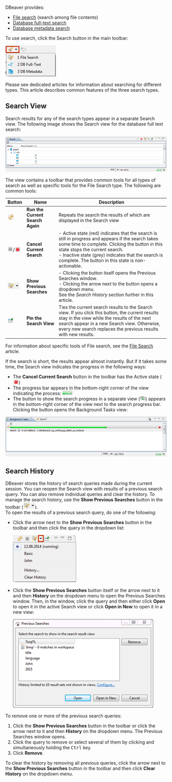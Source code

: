 DBeaver provides:
* [File search](File-Search) (search among file contents)
* [Database full-text search](DB-Full-Text-Search)
* [Database metadata search](DB-Metadata-Search)

To use search, click the Search button in the main toolbar:

![](images/ug/Search-menu.png)

Please see dedicated articles for information about searching for different types. This article describes common features of the three search types.

## Search View
Search results for any of the search types appear in a separate Search view. The following image shows the Search view for the database full text search:

![](images/ug/Search-results-view.png)

The view contains a toolbar that provides common tools for all types of search as well as specific tools for the File Search type. The following are common tools:

Button|Name|Description
------|----|-----------
![](images/ug/Run-Current-Search-button.png)|**Run the Current Search Again**|Repeats the search the results of which are displayed in the Search view
![](images/ug/Cancel-Search-grey.png)/![](images/ug/Cancel-Search-active.png)|**Cancel Current Search**|- Active state (red) indicates that the search is still in progress and appears if the search takes some time to complete. Clicking the button in this state stops the current search.<br/>- Inactive state (grey) indicates that the search is complete. The button in this state is non-actionable.
![](images/ug/Previous-Searches-button.png)|**Show Previous Searches**|-	Clicking the button itself opens the Previous Searches window.<br/>- Clicking the arrow next to the button opens a dropdown menu.<br/>See the _Search History_ section further in this article.
![](images/ug/Pin-Search-View-button.png)|**Pin the Search View**|Ties the current search results to the Search view. If you click this button, the current results stay in the view while the results of the next search appear in a new Search view. Otherwise, every new search replaces the previous results with new results.

For information about specific tools of File search, see the [File Search](File-Search) article.

If the search is short, the results appear almost instantly. But if it takes some time, the Search view indicates the progress in the following ways:
* The **Cancel Current Search** button in the toolbar has the Active state (![](images/ug/Cancel-Search-active.png))
* The progress bar appears in the bottom-right corner of the view indicating the process: ![](images/ug/Search-progress-field.png) 
* The button to show the search progress in a separate view (![](images/ug/Show-progress-button.png)) appears in the bottom-right corner of the view next to the search progress bar. Clicking the button opens the Background Tasks view:

![](images/ug/Background-tasks-view.png)

## Search History
DBeaver stores the history of search queries made during the current session. You can reopen the Search view with results of a previous search query. You can also remove individual queries and clear the history.
To manage the search history, use the **Show Previous Searches** button in the toolbar (![](images/ug/Previous-Searches-button.png)).  
To open the results of a previous search query, do one of the following:
* Click the arrow next to the **Show Previous Searches** button in the toolbar and then click the query in the dropdown list:  
 
  ![](images/ug/Search-history-menu.png)

* Click the **Show Previous Searches** button itself or the arrow next to it and then **History** on the dropdown menu to open the Previous Searches window. Then, in the window, click the query and then either click **Open** to open it in the active Search view or click **Open in New** to open it in a new view:  

  ![](images/ug/Previous-Searches-window.png)
 
To remove one or more of the previous search queries:
1. Click the **Show Previous Searches** button in the toolbar or click the arrow next to it and then **History** on the dropdown menu. The Previous Searches window opens.
2. Click the query to remove or select several of them by clicking and simultaneously holding the <kbd>Ctrl</kbd> key.
3. Click **Remove**.

To clear the history by removing all previous queries, click the arrow next to the **Show Previous Searches** button in the toolbar and then click **Clear History** on the dropdown menu.



